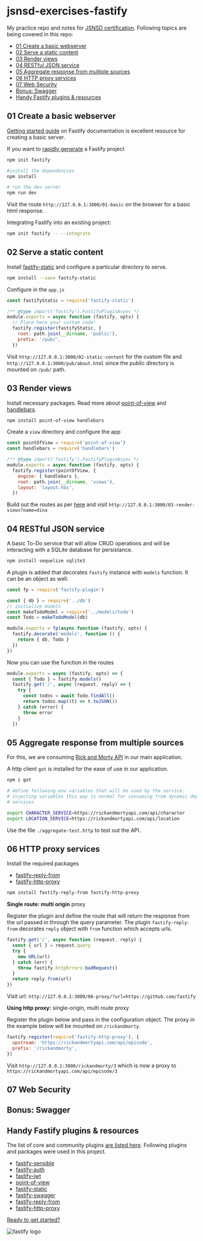 # jsnsd-exercises-fastify

My practice repo and notes for [JSNSD certification](https://training.linuxfoundation.org/certification/jsnsd/). Following topics are being covered in this repo:

- [01 Create a basic webserver](#01-create-a-basic-webserver)
- [02 Serve a static content](#02-serve-a-static-content)
- [03 Render views](#03-render-views)
- [04 RESTful JSON service](#04-restful-json-service)
- [05 Aggregate response from multiple sources](#05-aggregate-response-from-multiple-sources)
- [06 HTTP proxy services](#06-http-proxy-services)
- [07 Web Security](#07-web-security)
- [Bonus: Swagger](#bonus-swagger)
- [Handy Fastify plugins & resources](#handy-fastify-plugins--resources)

## 01 Create a basic webserver

[Getting started guide](https://www.fastify.io/docs/latest/Getting-Started/#your-first-server) on Fastify documentation is excellent resource for creating
a basic server.

If you want to [rapidly generate](https://github.com/fastify/create-fastify) a Fastify project

```bash
npm init fastify

#install the dependencies
npm install

# run the dev server
npm run dev
```

Visit the route `http://127.0.0.1:3000/01-basic` on the browser for a basic html response.

Integrating Fastify into an existing project:

```bash
npm init fastify -- --integrate
```

## 02 Serve a static content

Install [fastify-static](https://www.npmjs.com/package/fastify-static) and configure a particular directory to serve.

```bash
npm install --save fastify-static
```

Configure in the `app.js`

```js
const fastifyStatic = require('fastify-static')

/** @type import('fastify').FastifyPluginAsync */
module.exports = async function (fastify, opts) {
  // Place here your custom code!
  fastify.register(fastifyStatic, {
    root: path.join(__dirname, 'public'),
    prefix: '/pub/',
  })
```

Visit `http://127.0.0.1:3000/02-static-content` for the custom file
and `http://127.0.0.1:3000/pub/about.html` since the public directory
is mounted on `/pub/` path.

## 03 Render views

Install necessary packages. Read more about [point-of-view](https://github.com/fastify/point-of-view) and [handlebars](https://handlebarsjs.com/).

```bash
npm install point-of-view handlebars
```

Create a `view` directory and configure the app

```js
const pointOfView = require('point-of-view')
const handlebars = require('handlebars')

/** @type import('fastify').FastifyPluginAsync */
module.exports = async function (fastify, opts) {
  fastify.register(pointOfView, {
    engine: { handlebars },
    root: path.join(__dirname, 'views'),
    layout: 'layout.hbs',
  })
```

Build out the routes as per [here](/routes/03-render-views/index.js) and visit
`http://127.0.0.1:3000/03-render-views?name=dina`

## 04 RESTful JSON service

A basic To-Do service that will allow CRUD operations and will
be interacting with a SQLite database for persistance.

```bash
npm install sequelize sqlite3
```

A plugin is added that decorates `fastify` instance with `models` function.
It can be an object as well.

```js
const fp = require('fastify-plugin')

const { db } = require('../db')
// initialize models
const makeTodoModel = require('../models/todo')
const Todo = makeTodoModel(db)

module.exports = fp(async function (fastify, opts) {
  fastify.decorate('models', function () {
    return { db, Todo }
  })
})
```

Now you can use the function in the routes

```js
module.exports = async (fastify, opts) => {
  const { Todo } = fastify.models()
  fastify.get('/', async (request, reply) => {
    try {
      const todos = await Todo.findAll()
      return todos.map((t) => t.toJSON())
    } catch (error) {
      throw error
    }
  })
```

## 05 Aggregate response from multiple sources

For this, we are consuming [Rick and Morty API](https://rickandmortyapi.com/documentation/#rest)
in our main application.

A http client `got` is installed for the ease of use in our application.

```bash
npm i got

# define following env variables that will be used by the service.
# injecting variables this way is normal for consuming from dynamic dependent
# services

export CHARACTER_SERVICE=https://rickandmortyapi.com/api/character
export LOCATION_SERVICE=https://rickandmortyapi.com/api/location

```

Use the file `./aggregate-test.http` to test out the API.

## 06 HTTP proxy services

Install the required packages

- [fastify-reply-from](https://github.com/fastify/fastify-reply-from)
- [fastify-http-proxy](https://github.com/fastify/fastify-http-proxy)

```bash
npm install fastify-reply-from fastify-http-proxy
```

**Single route: multi origin** proxy

Register the plugin and define the route that will return the response from the url passed in through the query parameter.
The plugin `fastify-reply-from` decorates `reply` object with `from` function which accepts
urls.

```js
fastify.get('/', async function (request, reply) {
  const { url } = request.query
  try {
    new URL(url)
  } catch (err) {
    throw fastify.httpErrors.badRequest()
  }
  return reply.from(url)
})
```

Visit url: `http://127.0.0.1:3000/06-proxy/?url=https://github.com/fastify`

**Using http proxy:** single-origin, multi route proxy

Register the plugin below and pass in the configuration object. The proxy in the example
below will be mounted on `/rickandmorty`.

```js
fastify.register(require('fastify-http-proxy'), {
  upstream: 'https://rickandmortyapi.com/api/episode',
  prefix: '/rickandmorty',
})
```

Visit `http://127.0.0.1:3000/rickandmorty/3` which is now a proxy to `https://rickandmortyapi.com/api/episode/3`

## 07 Web Security

## Bonus: Swagger

## Handy Fastify plugins & resources

The list of core and community plugins [are listed here](https://www.fastify.io/docs/latest/Ecosystem/).
Following plugins and packages were used in this project.

- [fastify-sensible](https://github.com/fastify/fastify-sensible)
- [fastify-auth](https://github.com/fastify/fastify-auth)
- [fastify-jwt](https://github.com/fastify/fastify-jwt)
- [point-of-view](https://github.com/fastify/point-of-view)
- [fastify-static](https://github.com/fastify/fastify-static)
- [fastify-swagger](https://github.com/fastify/fastify-swagger)
- [fastify-reply-from](https://github.com/fastify/fastify-reply-from)
- [fastify-http-proxy](https://github.com/fastify/fastify-http-proxy)

[Ready to get started?](https://www.fastify.io/docs/latest/Getting-Started/)

![fastify logo](https://www.fastify.io/images/fastify-logo-inverted.2180cc6b1919d47a.png)
